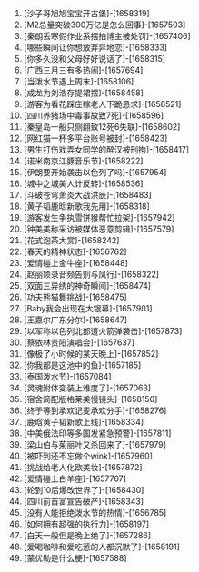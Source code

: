 
1. [沙子哥旭旭宝宝开古堡]-[1658319]
1. [M2总量突破300万亿是怎么回事]-[1657503]
1. [秦朗丢寒假作业系摆拍博主被处罚]-[1657406]
1. [哪些瞬间让你想放弃异地恋]-[1658333]
1. [你多久没和父母好好说话了]-[1658315]
1. [广西三月三有多热闹]-[1657694]
1. [当泼水节遇上周末]-[1658106]
1. [成龙为刘浩存提裙摆]-[1658458]
1. [游客为看花踩庄稼老人下跪恳求]-[1658521]
1. [四川养猪场中毒事故致7死]-[1658596]
1. [秦皇岛一船只侧翻致12死6失联]-[1658602]
1. [网红猫一杯多平台账号被封]-[1658423]
1. [男生打伤戏弄女同学的醉汉被刑拘]-[1658417]
1. [诺米南京江豚音乐节]-[1658222]
1. [伊朗要开始袭击以色列了吗]-[1657954]
1. [城中之城美人计反转]-[1658536]
1. [斗破苍穹萧炎大战洪辰]-[1658483]
1. [黄子韬鹿晗新歌我先用]-[1658318]
1. [游客发生争执雪饼猴帮忙拉架]-[1657942]
1. [钟美美称采访被媒体恶意剪辑]-[1657579]
1. [花式泡茶大赏]-[1658242]
1. [春天的精神状态]-[1656762]
1. [爱情碰上金牛座]-[1658448]
1. [赵丽颖录音频告别与凤行]-[1658322]
1. [双面三异绣的神奇瞬间]-[1658474]
1. [功夫熊猫舞挑战]-[1658475]
1. [Baby我会出现在大银幕]-[1657901]
1. [王嘉尔广东分尔]-[1658647]
1. [以军称以色列北部遭火箭弹袭击]-[1657873]
1. [蔡依林贵阳演唱会]-[1657637]
1. [像极了小时候的某天晚上]-[1657852]
1. [你我都是这池中的鱼]-[1657185]
1. [泰国泼水节]-[1657084]
1. [灵魂附体变装上难度了]-[1657063]
1. [宿舍简配版格莱美慢镜头]-[1658150]
1. [终于等到承欢记麦承欢分手]-[1658276]
1. [鹿晗黄子韬新歌上线]-[1658334]
1. [中美俄法印等多国发紧急预警]-[1657811]
1. [梁山伯与茱丽叶又杀回来了]-[1657979]
1. [被吓到还不忘做个wink]-[1657960]
1. [挑战给老人化欧美妆]-[1657872]
1. [爱情碰上白羊座]-[1657767]
1. [轮到10后爆改世界了]-[1658430]
1. [四川前首富宣告破产]-[1658343]
1. [没有人能拒绝泼水节的热情]-[1656785]
1. [如何拥有超强的执行力]-[1658197]
1. [白天一般但是晚上绝了]-[1657286]
1. [爱喝咖啡和爱吃葱的人都沉默了]-[1658191]
1. [蒙优勒是什么梗]-[1657588]